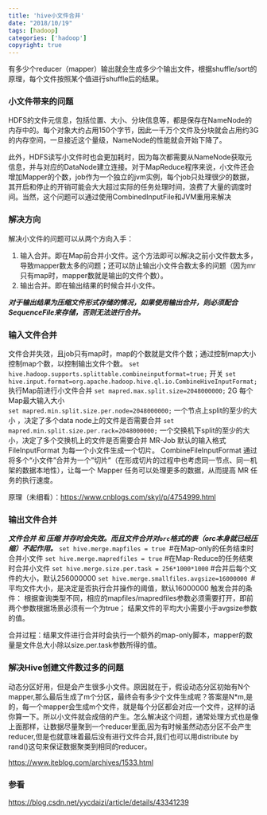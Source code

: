 ```yaml
---
title: 'hive小文件合并'
date: "2018/10/19"
tags: [hadoop]
categories: ['hadoop']
copyright: true
---
```

有多少个reducer（mapper）输出就会生成多少个输出文件，根据shuffle/sort的原理，每个文件按照某个值进行shuffle后的结果。
### 小文件带来的问题
HDFS的文件元信息，包括位置、大小、分块信息等，都是保存在NameNode的内存中的。每个对象大约占用150个字节，因此一千万个文件及分块就会占用约3G的内存空间，一旦接近这个量级，NameNode的性能就会开始下降了。

此外，HDFS读写小文件时也会更加耗时，因为每次都需要从NameNode获取元信息，并与对应的DataNode建立连接。对于MapReduce程序来说，小文件还会增加Mapper的个数，job作为一个独立的jvm实例，每个job只处理很少的数据，其开启和停止的开销可能会大大超过实际的任务处理时间，浪费了大量的调度时间。当然，这个问题可以通过使用CombinedInputFile和JVM重用来解决

### 解决方向
解决小文件的问题可以从两个方向入手：
1. 输入合并。即在Map前合并小文件。这个方法即可以解决之前小文件数太多，导致mapper数太多的问题；还可以防止输出小文件合数太多的问题（因为mr只有map时，mapper数就是输出的文件个数）。
2. 输出合并。即在输出结果的时候合并小文件。

**_对于输出结果为压缩文件形式存储的情况，如果使用输出合并，则必须配合SequenceFile来存储，否则无法进行合并。_**

### 输入文件合并
文件合并失效，且job只有map时，map的个数就是文件个数；通过控制map大小控制map个数，以控制输出文件个数。
`set hive.hadoop.supports.splittable.combineinputformat=true;` 开关
`set hive.input.format=org.apache.hadoop.hive.ql.io.CombineHiveInputFormat;` 执行Map前进行小文件合并
`set mapred.max.split.size=2048000000;` 2G 每个Map最大输入大小  
`set mapred.min.split.size.per.node=2048000000;` 一个节点上split的至少的大小 ，决定了多个data node上的文件是否需要合并
`set mapred.min.split.size.per.rack=2048000000;` 一个交换机下split的至少的大小，决定了多个交换机上的文件是否需要合并
MR-Job 默认的输入格式 FileInputFormat 为每一个小文件生成一个切片。
CombineFileInputFormat 通过将多个“小文件”合并为一个”切片”（在形成切片的过程中也考虑同一节点、同一机架的数据本地性），让每一个 Mapper 任务可以处理更多的数据，从而提高 MR 任务的执行速度。

原理（未细看）：https://www.cnblogs.com/skyl/p/4754999.html
### 输出文件合并
**_文件合并 和 压缩 并存时会失效。而且文件合并对`orc`格式的表（orc本身就已经压缩）不起作用。_**
`set hive.merge.mapfiles = true `#在Map-only的任务结束时合并小文件
`set hive.merge.mapredfiles = true` #在Map-Reduce的任务结束时合并小文件
`set hive.merge.size.per.task = 256*1000*1000` #合并后每个文件的大小，默认256000000
`set hive.merge.smallfiles.avgsize=16000000 `#平均文件大小，是决定是否执行合并操作的阈值，默认16000000
触发合并的条件：
根据查询类型不同，相应的mapfiles/mapredfiles参数必须需要打开，即前两个参数根据场景必须有一个为true；
结果文件的平均大小需要小于avgsize参数的值。

合并过程：结果文件进行合并时会执行一个额外的map-only脚本，mapper的数量是文件总大小除以size.per.task参数所得的值。
### 解决Hive创建文件数过多的问题
动态分区好用，但是会产生很多小文件。原因就在于，假设动态分区初始有N个mapper,那么最后生成了m个分区，最终会有多少个文件生成呢？答案是N*m,是的，每一个mapper会生成m个文件，就是每个分区都会对应一个文件，这样的话你算一下。所以小文件就会成倍的产生。怎么解决这个问题，通常处理方式也是像上面那样，让数据尽量聚到一个reducer里面,因为有时候虽然动态分区不会产生reducer,但是也就意味着最后没有进行文件合并,我们也可以用distribute by rand()这句来保证数据聚类到相同的reducer。

https://www.iteblog.com/archives/1533.html


### 参看
https://blog.csdn.net/yycdaizi/article/details/43341239